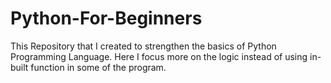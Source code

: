 # Python-For-Beginners
This Repository that I created to strengthen the basics of Python Programming Language.
Here I focus more on the logic instead of using in-built function in some of the program. 
